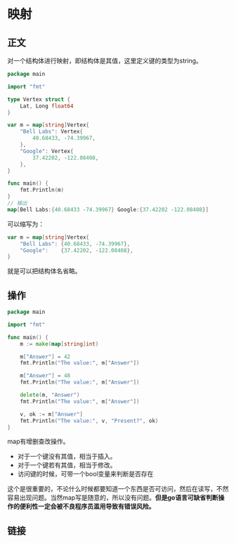 # 映射

## 正文

对一个结构体进行映射，即结构体是其值，这里定义键的类型为string。

~~~go
package main

import "fmt"

type Vertex struct {
	Lat, Long float64
}

var m = map[string]Vertex{
	"Bell Labs": Vertex{
		40.68433, -74.39967,
	},
	"Google": Vertex{
		37.42202, -122.08408,
	},
}

func main() {
	fmt.Println(m)
}
// 输出
map[Bell Labs:{40.68433 -74.39967} Google:{37.42202 -122.08408}]
~~~

可以缩写为：

~~~go
var m = map[string]Vertex{
	"Bell Labs": {40.68433, -74.39967},
	"Google":    {37.42202, -122.08408},
}
~~~

就是可以把结构体名省略。

## 操作

~~~go
package main

import "fmt"

func main() {
	m := make(map[string]int)

	m["Answer"] = 42
	fmt.Println("The value:", m["Answer"])

	m["Answer"] = 48
	fmt.Println("The value:", m["Answer"])

	delete(m, "Answer")
	fmt.Println("The value:", m["Answer"])

	v, ok := m["Answer"]
	fmt.Println("The value:", v, "Present?", ok)
}
~~~

map有增删查改操作。

- 对于一个键没有其值，相当于插入。
- 对于一个键若有其值，相当于修改。
- 访问键的时候，可带一个bool变量来判断是否存在

这个是很重要的，不论什么时候都要知道一个东西是否可访问，然后在读写，不然容易出现问题。当然map写是随意的，所以没有问题。**但是go语言可缺省判断操作的便利性一定会被不良程序员滥用导致有错误风险。**

## 链接
